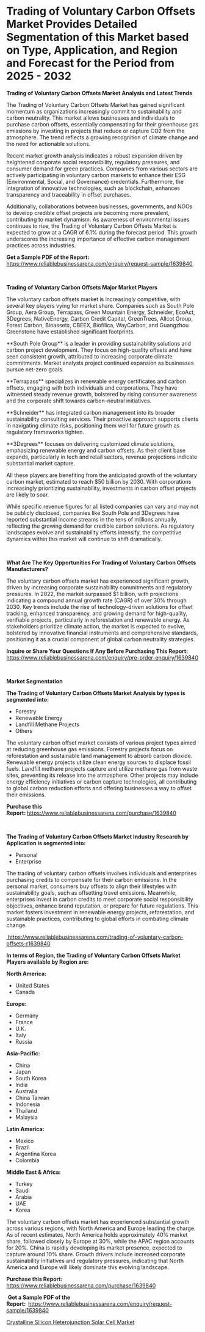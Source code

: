 <p><h1>Trading of Voluntary Carbon Offsets Market Provides Detailed Segmentation of this Market based on Type, Application, and Region and Forecast for the Period from 2025 - 2032</h1></p><p><strong>Trading of Voluntary Carbon Offsets Market Analysis and Latest Trends</strong></p>
<p><p>The Trading of Voluntary Carbon Offsets Market has gained significant momentum as organizations increasingly commit to sustainability and carbon neutrality. This market allows businesses and individuals to purchase carbon offsets, essentially compensating for their greenhouse gas emissions by investing in projects that reduce or capture CO2 from the atmosphere. The trend reflects a growing recognition of climate change and the need for actionable solutions.</p><p>Recent market growth analysis indicates a robust expansion driven by heightened corporate social responsibility, regulatory pressures, and consumer demand for green practices. Companies from various sectors are actively participating in voluntary carbon markets to enhance their ESG (Environmental, Social, and Governance) credentials. Furthermore, the integration of innovative technologies, such as blockchain, enhances transparency and traceability in offset purchases.</p><p>Additionally, collaborations between businesses, governments, and NGOs to develop credible offset projects are becoming more prevalent, contributing to market dynamism. As awareness of environmental issues continues to rise, the Trading of Voluntary Carbon Offsets Market is expected to grow at a CAGR of 6.1% during the forecast period. This growth underscores the increasing importance of effective carbon management practices across industries.</p></p>
<p><strong>Get a Sample PDF of the Report:&nbsp;</strong> <a href="https://www.reliablebusinessarena.com/enquiry/request-sample/1639840?utm_campaign=2483&utm_medium=2&utm_source=Github&utm_content=ia&utm_term=14022025&utm_id=trading-of-voluntary-carbon-offsets">https://www.reliablebusinessarena.com/enquiry/request-sample/1639840</a></p>
<p>&nbsp;</p>
<p><strong>Trading of Voluntary Carbon Offsets Major Market Players</strong></p>
<p><p>The voluntary carbon offsets market is increasingly competitive, with several key players vying for market share. Companies such as South Pole Group, Aera Group, Terrapass, Green Mountain Energy, Schneider, EcoAct, 3Degrees, NativeEnergy, Carbon Credit Capital, GreenTrees, Allcot Group, Forest Carbon, Bioassets, CBEEX, Biofílica, WayCarbon, and Guangzhou Greenstone have established significant footprints.</p><p>**South Pole Group** is a leader in providing sustainability solutions and carbon project development. They focus on high-quality offsets and have seen consistent growth, attributed to increasing corporate climate commitments. Market analysts project continued expansion as businesses pursue net-zero goals.</p><p>**Terrapass** specializes in renewable energy certificates and carbon offsets, engaging with both individuals and corporations. They have witnessed steady revenue growth, bolstered by rising consumer awareness and the corporate shift towards carbon-neutral initiatives.</p><p>**Schneider** has integrated carbon management into its broader sustainability consulting services. Their proactive approach supports clients in navigating climate risks, positioning them well for future growth as regulatory frameworks tighten.</p><p>**3Degrees** focuses on delivering customized climate solutions, emphasizing renewable energy and carbon offsets. As their client base expands, particularly in tech and retail sectors, revenue projections indicate substantial market capture.</p><p>All these players are benefiting from the anticipated growth of the voluntary carbon market, estimated to reach $50 billion by 2030. With corporations increasingly prioritizing sustainability, investments in carbon offset projects are likely to soar.</p><p>While specific revenue figures for all listed companies can vary and may not be publicly disclosed, companies like South Pole and 3Degrees have reported substantial income streams in the tens of millions annually, reflecting the growing demand for credible carbon solutions. As regulatory landscapes evolve and sustainability efforts intensify, the competitive dynamics within this market will continue to shift dramatically.</p></p>
<p>&nbsp;</p>
<p><strong>What Are The Key Opportunities For Trading of Voluntary Carbon Offsets Manufacturers?</strong></p>
<p><p>The voluntary carbon offsets market has experienced significant growth, driven by increasing corporate sustainability commitments and regulatory pressures. In 2022, the market surpassed $1 billion, with projections indicating a compound annual growth rate (CAGR) of over 30% through 2030. Key trends include the rise of technology-driven solutions for offset tracking, enhanced transparency, and growing demand for high-quality, verifiable projects, particularly in reforestation and renewable energy. As stakeholders prioritize climate action, the market is expected to evolve, bolstered by innovative financial instruments and comprehensive standards, positioning it as a crucial component of global carbon neutrality strategies.</p></p>
<p><strong>Inquire or Share Your Questions If Any Before Purchasing This Report:</strong> <a href="https://www.reliablebusinessarena.com/enquiry/pre-order-enquiry/1639840?utm_campaign=2483&utm_medium=2&utm_source=Github&utm_content=ia&utm_term=14022025&utm_id=trading-of-voluntary-carbon-offsets">https://www.reliablebusinessarena.com/enquiry/pre-order-enquiry/1639840</a></p>
<p>&nbsp;</p>
<p><strong>Market Segmentation</strong></p>
<p><strong>The Trading of Voluntary Carbon Offsets Market Analysis by types is segmented into:</strong></p>
<p><ul><li>Forestry</li><li>Renewable Energy</li><li>Landfill Methane Projects</li><li>Others</li></ul></p>
<p><p>The voluntary carbon offset market consists of various project types aimed at reducing greenhouse gas emissions. Forestry projects focus on reforestation and sustainable land management to absorb carbon dioxide. Renewable energy projects utilize clean energy sources to displace fossil fuels. Landfill methane projects capture and utilize methane gas from waste sites, preventing its release into the atmosphere. Other projects may include energy efficiency initiatives or carbon capture technologies, all contributing to global carbon reduction efforts and offering businesses a way to offset their emissions.</p></p>
<p><strong>Purchase this Report:&nbsp;</strong><a href="https://www.reliablebusinessarena.com/purchase/1639840?utm_campaign=2483&utm_medium=2&utm_source=Github&utm_content=ia&utm_term=14022025&utm_id=trading-of-voluntary-carbon-offsets">https://www.reliablebusinessarena.com/purchase/1639840</a></p>
<p>&nbsp;</p>
<p><strong>The Trading of Voluntary Carbon Offsets Market Industry Research by Application is segmented into:</strong></p>
<p><ul><li>Personal</li><li>Enterprise</li></ul></p>
<p><p>The trading of voluntary carbon offsets involves individuals and enterprises purchasing credits to compensate for their carbon emissions. In the personal market, consumers buy offsets to align their lifestyles with sustainability goals, such as offsetting travel emissions. Meanwhile, enterprises invest in carbon credits to meet corporate social responsibility objectives, enhance brand reputation, or prepare for future regulations. This market fosters investment in renewable energy projects, reforestation, and sustainable practices, contributing to global efforts in combating climate change.</p></p>
<p><a href="https://www.reliablebusinessarena.com/trading-of-voluntary-carbon-offsets-r1639840?utm_campaign=2483&utm_medium=2&utm_source=Github&utm_content=ia&utm_term=14022025&utm_id=trading-of-voluntary-carbon-offsets">&nbsp;https://www.reliablebusinessarena.com/trading-of-voluntary-carbon-offsets-r1639840</a></p>
<p><strong>In terms of Region, the Trading of Voluntary Carbon Offsets Market Players available by Region are:</strong></p>
<p>
    <p> <strong> North America: </strong>
        <ul>
            <li>United States</li>
            <li>Canada</li>
        </ul>
        </p> 
    <p> <strong> Europe: </strong>
        <ul>
            <li>Germany</li>
            <li>France</li>
            <li>U.K.</li>
            <li>Italy</li>
            <li>Russia</li>
        </ul>
        </p> 
    <p> <strong> Asia-Pacific: </strong>
        <ul>
            <li>China</li>
            <li>Japan</li>
            <li>South Korea</li>
            <li>India</li>
            <li>Australia</li>
            <li>China Taiwan</li>
            <li>Indonesia</li>
            <li>Thailand</li>
            <li>Malaysia</li>
        </ul>
        </p> 
    <p> <strong> Latin America: </strong>
        <ul>
            <li>Mexico</li>
            <li>Brazil</li>
            <li>Argentina Korea</li>
            <li>Colombia</li>
        </ul>
        </p> 
    <p> <strong> Middle East & Africa: </strong>
        <ul>
            <li>Turkey</li>
            <li>Saudi</li>
            <li>Arabia</li>
            <li>UAE</li>
            <li>Korea</li>
        </ul>
    </p>
    </p>
<p><p>The voluntary carbon offsets market has experienced substantial growth across various regions, with North America and Europe leading the charge. As of recent estimates, North America holds approximately 40% market share, followed closely by Europe at 30%, while the APAC region accounts for 20%. China is rapidly developing its market presence, expected to capture around 10% share. Growth drivers include increased corporate sustainability initiatives and regulatory pressures, indicating that North America and Europe will likely dominate this evolving landscape.</p></p>
<p><strong>Purchase this Report: </strong><a href="https://www.reliablebusinessarena.com/purchase/1639840?utm_campaign=2483&utm_medium=2&utm_source=Github&utm_content=ia&utm_term=14022025&utm_id=trading-of-voluntary-carbon-offsets">https://www.reliablebusinessarena.com/purchase/1639840</a></p>
<p>&nbsp;<strong>Get a Sample PDF of the Report:&nbsp;&nbsp;</strong><a href="https://www.reliablebusinessarena.com/enquiry/request-sample/1639840?utm_campaign=2483&utm_medium=2&utm_source=Github&utm_content=ia&utm_term=14022025&utm_id=trading-of-voluntary-carbon-offsets">https://www.reliablebusinessarena.com/enquiry/request-sample/1639840</a></p>
<p><strong></strong></p>
<p><p><a href="https://github.com/lvaill871987/Market-Research-Report-List-1/blob/main/crystalline-silicon-heterojunction-solar-cell-market.md?utm_campaign=2483&utm_medium=2&utm_source=Github&utm_content=ia&utm_term=14022025&utm_id=trading-of-voluntary-carbon-offsets">Crystalline Silicon Heterojunction Solar Cell Market</a></p></p>